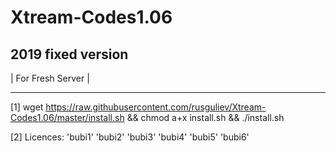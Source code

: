# Xtream-Codes1.06
2019 fixed version
------------------
| For Fresh Server |

------------------
[1] wget https://raw.githubusercontent.com/rusguliev/Xtream-Codes1.06/master/install.sh && chmod a+x install.sh && ./install.sh


[2] Licences: 'bubi1' 'bubi2' 'bubi3' 'bubi4' 'bubi5' 'bubi6'

